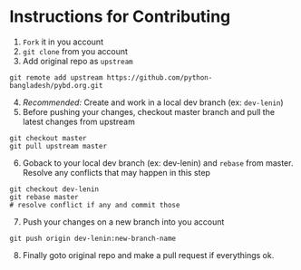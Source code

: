# Instructions for Contributing

1. `Fork` it in you account
2. `git clone` from you account
3. Add original repo as `upstream`
```
git remote add upstream https://github.com/python-bangladesh/pybd.org.git
```
4. *Recommended:* Create and work in a local dev branch (ex: `dev-lenin`)
5. Before pushing your changes, checkout master branch and pull the latest changes from upstream
```
git checkout master
git pull upstream master
```
6. Goback to your local dev branch (ex: dev-lenin) and `rebase` from master. Resolve any conflicts that may happen in this step
```
git checkout dev-lenin
git rebase master
# resolve conflict if any and commit those
```
7. Push your changes on a new branch into you account
```
git push origin dev-lenin:new-branch-name
```
8. Finally goto original repo and make a pull request if everythings ok.

